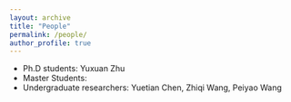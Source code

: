 ```yaml
---
layout: archive
title: "People"
permalink: /people/
author_profile: true
---
```


* Ph.D students: Yuxuan Zhu
* Master Students:
* Undergraduate researchers: Yuetian Chen, Zhiqi Wang, Peiyao Wang